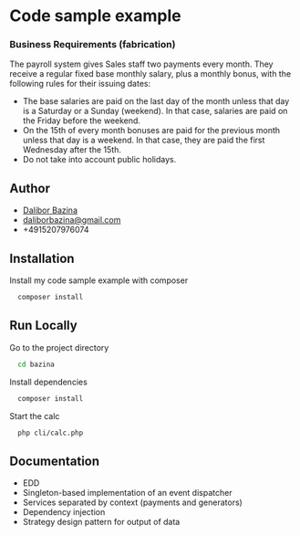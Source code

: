 
# Code sample example
### Business Requirements (fabrication)
The payroll system gives Sales staff two payments every month. They receive a regular fixed base monthly salary, plus a monthly bonus, with the following rules for their issuing dates:
- The base salaries are paid on the last day of the month unless that day is a Saturday or a Sunday (weekend). In that case, salaries are paid on the Friday before the weekend.
- On the 15th of every month bonuses are paid for the previous month unless that day is a weekend. In that case, they are paid the first Wednesday after the 15th.
- Do not take into account public holidays.



## Author

- [Dalibor Bazina](https://bazina.dev)
- daliborbazina@gmail.com 
- +4915207976074


## Installation

Install my code sample example with composer

```bash
  composer install
```
    
## Run Locally


Go to the project directory

```bash
  cd bazina
```

Install dependencies

```bash
  composer install
```

Start the calc

```bash
  php cli/calc.php
```


## Documentation

- EDD
- Singleton-based implementation of an event dispatcher
- Services separated by context (payments and generators)
- Dependency injection
- Strategy design pattern for output of data


